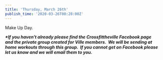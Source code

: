```yaml
---
title: 'Thursday, March 26th'
publish_time: '2020-03-26T00:28:00Z'
---
```


Make Up Day.

***\*If you haven't already please find the Crossfittheville Facebook
page and the private group created for Ville members.  We will be
sending at home workouts through this group.  If you cannot get on
Facebook please let us know and we will email them to you.***
